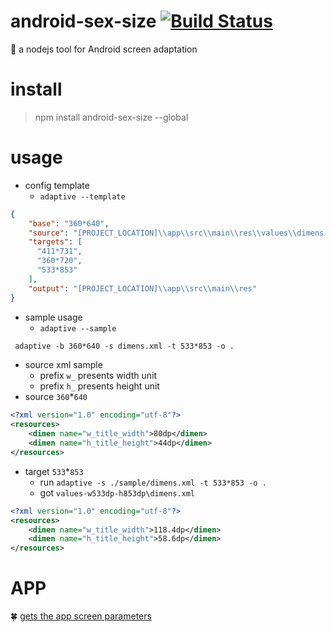 # android-sex-size [![Build Status](https://travis-ci.org/dtboy1995/android-sex-size.svg?branch=master)](https://travis-ci.org/dtboy1995/android-sex-size)
:iphone: a nodejs tool for Android screen adaptation

# install

> npm install android-sex-size --global

# usage

- config template
    - `adaptive --template`
```json
{
    "base": "360*640",
    "source": "[PROJECT_LOCATION]\\app\\src\\main\\res\\values\\dimens.xml",
    "targets": [
      "411*731",
      "360*720",
      "533*853"
    ],
    "output": "[PROJECT_LOCATION]\\app\\src\\main\\res"
}
```

- sample usage
  - `adaptive --sample`
```txt
 adaptive -b 360*640 -s dimens.xml -t 533*853 -o .
```

- source xml sample
  - prefix `w_` presents width unit
  - prefix `h_` presents height unit
- source `360`*`640`
```xml
<?xml version="1.0" encoding="utf-8"?>
<resources>
    <dimen name="w_title_width">80dp</dimen>
    <dimen name="h_title_height">44dp</dimen>
</resources>
```
- target `533`*`853`
  - run `adaptive -s ./sample/dimens.xml -t 533*853 -o .`
  - got `values-w533dp-h853dp\dimens.xml`
```xml
<?xml version="1.0" encoding="utf-8"?>
<resources>
    <dimen name="w_title_width">118.4dp</dimen>
    <dimen name="h_title_height">58.6dp</dimen>
</resources>
```

# APP

:four_leaf_clover: [gets the app screen parameters](apps/measure.apk)
